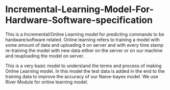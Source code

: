 # Incremental-Learning-Model-For-Hardware-Software-specification
This is a Incremental/Online Learning model for predicting commands to be hardware/software related.
Online learning refers to training a model with some amount of data and uploading it on server and with every time stamp re-training the model with new data either on the server or on our machine and reuploading the model on server.

This is a very basic model to understand the terms and process of making Online Learning model. In this model the test data is added in the end to the training data to improve the accuracy of our Naive-bayes model.
We use River Module for online learning model.
